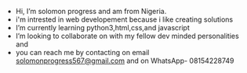 - Hi, I’m solomon progress and am from Nigeria. 
- i'm intrested in web developement because i like creating solutions
- I’m currently learning python3,html,css,and javascript
- I’m looking to collaborate on with my fellow dev minded personalities and 
- you can reach  me by contacting on email solomonprogress567@gmail.com and on WhatsApp- 08154228749
